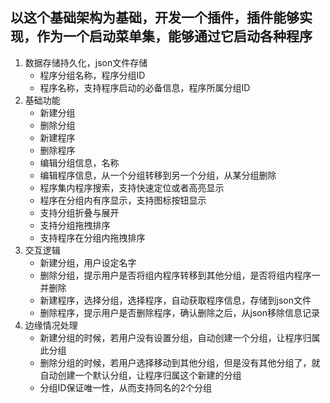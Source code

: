 ## 以这个基础架构为基础，开发一个插件，插件能够实现，作为一个启动菜单集，能够通过它启动各种程序
1. 数据存储持久化，json文件存储
   - 程序分组名称，程序分组ID
   - 程序名称，支持程序启动的必备信息，程序所属分组ID
2. 基础功能
   - 新建分组
   - 删除分组
   - 新建程序
   - 删除程序
   - 编辑分组信息，名称
   - 编辑程序信息，从一个分组转移到另一个分组，从某分组删除
   - 程序集内程序搜索，支持快速定位或者高亮显示
   - 程序在分组内有序显示，支持图标按钮显示
   - 支持分组折叠与展开
   - 支持分组拖拽排序
   - 支持程序在分组内拖拽排序
3. 交互逻辑
   - 新建分组，用户设定名字
   - 删除分组，提示用户是否将组内程序转移到其他分组，是否将组内程序一并删除
   - 新建程序，选择分组，选择程序，自动获取程序信息，存储到json文件
   - 删除程序，提示用户是否删除程序，确认删除之后，从json移除信息记录
4. 边缘情况处理
   - 新建分组的时候，若用户没有设置分组，自动创建一个分组，让程序归属此分组
   - 删除分组的时候，若用户选择移动到其他分组，但是没有其他分组了，就自动创建一个默认分组，让程序归属这个新建的分组
   - 分组ID保证唯一性，从而支持同名的2个分组
